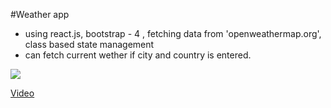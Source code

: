 #Weather app

- using react.js, bootstrap - 4 , fetching data from 'openweathermap.org', class based state management
- can fetch current wether if city and country is entered.

![](https://media.giphy.com/media/UgpnfHJPWyqBGONpzN/giphy.gif)

[Video](https://youtu.be/jpRp22bUQu4)